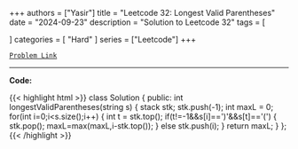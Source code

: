 
+++
authors = ["Yasir"]
title = "Leetcode 32: Longest Valid Parentheses"
date = "2024-09-23"
description = "Solution to Leetcode 32"
tags = [
    
]
categories = [
    "Hard"
]
series = ["Leetcode"]
+++



[`Problem Link`](https://leetcode.com/problems/longest-valid-parentheses/description/)

---

**Code:**

{{< highlight html >}}
class Solution {
public:
    int longestValidParentheses(string s) {
        stack<int> stk;
        stk.push(-1);
        int maxL = 0;
        for(int i=0;i<s.size();i++)
        {
            int t = stk.top();
            if(t!=-1&&s[i]==')'&&s[t]=='(')
            {
                stk.pop();
                maxL=max(maxL,i-stk.top());
            }
            else
                stk.push(i);
        }
        return maxL;
    }
};
{{< /highlight >}}

